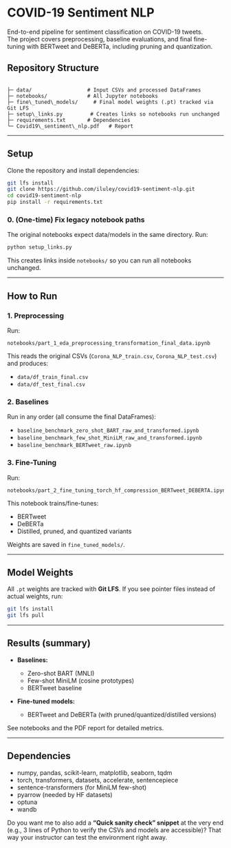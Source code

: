 # COVID-19 Sentiment NLP

End-to-end pipeline for sentiment classification on COVID-19 tweets.  
The project covers preprocessing, baseline evaluations, and final fine-tuning with BERTweet and DeBERTa, including pruning and quantization.


##  Repository Structure
```

├─ data/                  # Input CSVs and processed DataFrames
├─ notebooks/             # All Jupyter notebooks
├─ fine\_tuned\_models/     # Final model weights (.pt) tracked via Git LFS
├─ setup\_links.py         # Creates links so notebooks run unchanged
├─ requirements.txt       # Dependencies
└─ Covid19\_sentiment\_nlp.pdf   # Report

````

---

##  Setup

Clone the repository and install dependencies:

```bash
git lfs install
git clone https://github.com/iluley/covid19-sentiment-nlp.git
cd covid19-sentiment-nlp
pip install -r requirements.txt
````

### 0. (One-time) Fix legacy notebook paths

The original notebooks expect data/models in the same directory. Run:

```bash
python setup_links.py
```

This creates links inside `notebooks/` so you can run all notebooks unchanged.

---

##  How to Run

### 1. Preprocessing

Run:

```
notebooks/part_1_eda_preprocessing_transformation_final_data.ipynb
```

This reads the original CSVs (`Corona_NLP_train.csv`, `Corona_NLP_test.csv`) and produces:

* `data/df_train_final.csv`
* `data/df_test_final.csv`

### 2. Baselines

Run in any order (all consume the final DataFrames):

* `baseline_benchmark_zero_shot_BART_raw_and_transformed.ipynb`
* `baseline_benchmark_few_shot_MiniLM_raw_and_transformed.ipynb`
* `baseline_benchmark_BERTweet_raw.ipynb`

### 3. Fine-Tuning

Run:

```
notebooks/part_2_fine_tuning_torch_hf_compression_BERTweet_DEBERTA.ipynb
```

This notebook trains/fine-tunes:

* BERTweet
* DeBERTa
* Distilled, pruned, and quantized variants

Weights are saved in `fine_tuned_models/`.

---

##  Model Weights

All `.pt` weights are tracked with **Git LFS**.
If you see pointer files instead of actual weights, run:

```bash
git lfs install
git lfs pull
```

---

##  Results (summary)

* **Baselines:**

  * Zero-shot BART (MNLI)
  * Few-shot MiniLM (cosine prototypes)
  * BERTweet baseline

* **Fine-tuned models:**

  * BERTweet and DeBERTa (with pruned/quantized/distilled versions)

See notebooks and the PDF report for detailed metrics.

---

##  Dependencies

* numpy, pandas, scikit-learn, matplotlib, seaborn, tqdm
* torch, transformers, datasets, accelerate, sentencepiece
* sentence-transformers (for MiniLM few-shot)
* pyarrow (needed by HF datasets)
* optuna
* wandb

Do you want me to also add a **“Quick sanity check” snippet** at the very end (e.g., 3 lines of Python to verify the CSVs and models are accessible)? That way your instructor can test the environment right away.
```
